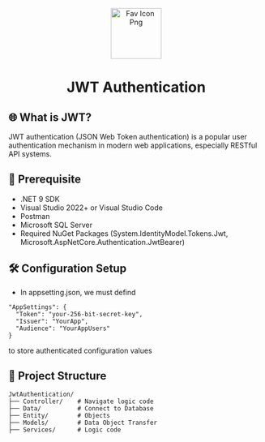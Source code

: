 <p align="center">
    <img alt="Fav Icon Png" src="https://github.com/KevinTrinh1227/Reactfolio/blob/master/public/assets/readme-icon.png" width="100"/>
</p>
<h1 align="center">JWT Authentication</h1> 

## 🌐 What is JWT?
JWT authentication (JSON Web Token authentication) is a popular user authentication mechanism in modern web applications, especially RESTful API systems.

## 📌 Prerequisite
- .NET 9 SDK
- Visual Studio 2022+ or Visual Studio Code
- Postman
- Microsoft SQL Server
- Required NuGet Packages (System.IdentityModel.Tokens.Jwt, Microsoft.AspNetCore.Authentication.JwtBearer)

## 🛠 Configuration Setup
- In appsetting.json, we must defind 
```
"AppSettings": {
  "Token": "your-256-bit-secret-key",
  "Issuer": "YourApp",
  "Audience": "YourAppUsers"
}
```
 to store authenticated configuration values

## 📁 Project Structure

```
JwtAuthentication/
├── Controller/    # Navigate logic code
├── Data/          # Connect to Database 
├── Entity/        # Objects
├── Models/        # Data Object Transfer
├── Services/      # Logic code
```
